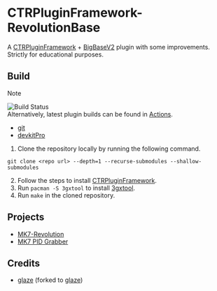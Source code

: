 # CTRPluginFramework-RevolutionBase
A [CTRPluginFramework](https://github.com/PabloMK7/CTRPluginFramework-BlankTemplate) + [BigBaseV2](https://github.com/Pocakking/BigBaseV2) plugin with some improvements.\
Strictly for educational purposes.

## Build
> [!NOTE]
> ![Build Status](../../../actions/workflows/makefile.yml/badge.svg)  
> Alternatively, latest plugin builds can be found in [Actions](../../../actions).

- [git](https://git-scm.com/downloads)
- [devkitPro](https://devkitpro.org/wiki/Getting_Started)

1. Clone the repository locally by running the following command.
```
git clone <repo url> --depth=1 --recurse-submodules --shallow-submodules
```
2. Follow the steps to install [CTRPluginFramework](https://gitlab.com/thepixellizeross/ctrpluginframework).
3. Run `pacman -S 3gxtool` to install [3gxtool](https://gitlab.com/thepixellizeross/3gxtool).
4. Run `make` in the cloned repository.

## Projects
- [MK7-Revolution](https://github.com/Anto726/MK7-Revolution)
- [MK7 PID Grabber](https://github.com/H4x0rSpooky/mk7-pid-grabber)

## Credits
- [glaze](https://github.com/stephenberry/glaze) (forked to [glaze](https://github.com/Anto726/glaze))

